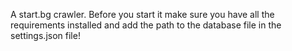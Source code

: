A start.bg crawler. Before you start it make sure you have all the requirements installed and add the path to the database file in the settings.json file!
